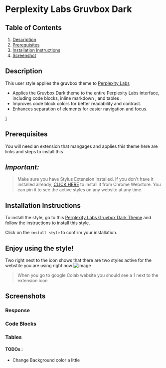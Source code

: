 # Perplexity Labs Gruvbox Dark


## Table of Contents
1. [Description](#description)
 2. [Prerequisites](#Pre)
3. [Installation Instructions](#installation-instructions)
4. [Screenshot](#screenshot)





## Description <a name="description"></a>

This user style applies the  gruvbox theme to  [Perplexity Labs](https://labs.perplexity.ai/) 

- Applies the Gruvbox Dark theme to the entire Perplexity Labs interface, including code blocks, inline markdown , and tables .
- Improves code block colors for better readability and contrast.
 - Enhances separation of elements for easier navigation and focus.

]






## Prerequisites <a name="Pre"></a>
You will need an extension that mangages and applies this theme 
here are links and steps to install this 

## _Important:_

>  Make sure you have Stylus Extension installed. If you don't have it installed already, [CLICK HERE](https://chrome.google.com/webstore/detail/stylus/clngdbkpkpeebahjckkjfobafhncgmne) to install it from Chrome Webstore. You can pin it to see the active styles on any website at any time.






## Installation Instructions <a name="installation-instructions"></a>



To install the style, go to this [Perplexity Labs Gruvbox Dark Theme](https://userstyles.world/style/14924/perplexity-labs-gruvbox-dark-theme) and follow the instructions to install this style. 



Click on the `install style` to confirm your installation.

Enjoy using the style!
------------------------------

Two right next to the icon shows that there are two styles active for the webstite you are using right now
![image](https://github.com/bilalazh/Google-Chivo-Font-On-every-website-/assets/139261053/a0c78478-203e-48fe-a1e2-98ff0aa8fff0)

>When  you go to google Colab website you should see a 1 next to the extension icon 


## Screenshots<a name="screenshot"></a>



### Response 




### Code Blocks





### Tables 






#### TODOs : 

- Change Background color a little 

